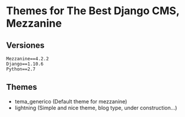 # Themes for The Best Django CMS, Mezzanine

## Versiones
```
Mezzanine==4.2.2
Django==1.10.6
Python==2.7
```

## Themes
- tema_generico (Default theme for mezzanine)
- lightning (Simple and nice theme, blog type, under construction...)
